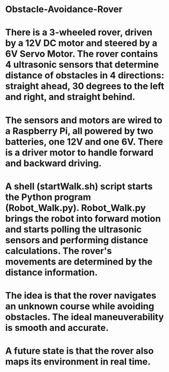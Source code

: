 # Obstacle-Avoidance-Rover
# 
# There is a 3-wheeled rover, driven by a 12V DC motor and steered by a 6V Servo Motor. The rover contains 4 ultrasonic sensors that determine distance of obstacles in 4 directions: straight ahead, 30 degrees to the left and right, and straight behind. 
# The sensors and motors are wired to a Raspberry Pi, all powered by two batteries, one 12V and one 6V. There is a driver motor to handle forward and backward driving.
# A shell (startWalk.sh) script starts the Python program (Robot_Walk.py). Robot_Walk.py brings the robot into forward motion and starts polling the ultrasonic sensors and performing distance calculations. The rover's movements are determined by the distance information. 
# The idea is that the rover navigates an unknown course while avoiding obstacles. The ideal maneuverability is smooth and accurate. 

# A future state is that the rover also maps its environment in real time. 

